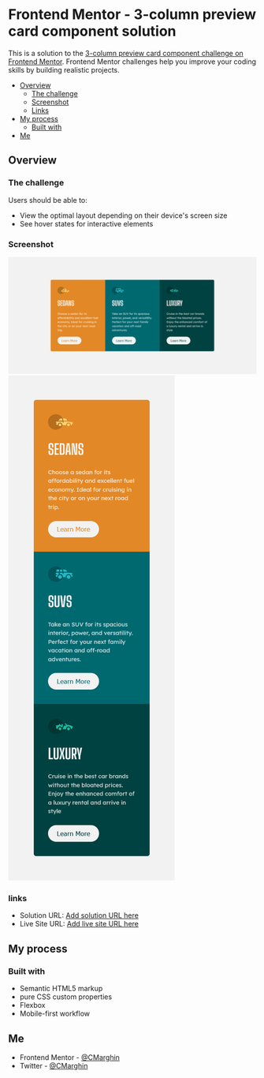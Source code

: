# Frontend Mentor - 3-column preview card component solution

This is a solution to the [3-column preview card component challenge on Frontend Mentor](https://www.frontendmentor.io/challenges/3column-preview-card-component-pH92eAR2-). Frontend Mentor challenges help you improve your coding skills by building realistic projects.

-   [Overview](#overview)
    -   [The challenge](#the-challenge)
    -   [Screenshot](#screenshot)
    -   [Links](#links)
-   [My process](#my-process)
    -   [Built with](#built-with)
-   [Me](#Me)

## Overview

### The challenge

Users should be able to:

-   View the optimal layout depending on their device's screen size
-   See hover states for interactive elements

### Screenshot

![](./images/desktop-scr.png)
![](./images/mobile-scr.png)

### links

-   Solution URL: [Add solution URL here](https://your-solution-url.com)
-   Live Site URL: [Add live site URL here](https://your-live-site-url.com)

## My process

### Built with

-   Semantic HTML5 markup
-   pure CSS custom properties
-   Flexbox
-   Mobile-first workflow

## Me

-   Frontend Mentor - [@CMarghin](https://www.frontendmentor.io/profile/CH4R4F)
-   Twitter - [@CMarghin](https://www.twitter.com/CMarghin)

